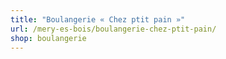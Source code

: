 ```yaml
---
title: "Boulangerie « Chez ptit pain »"
url: /mery-es-bois/boulangerie-chez-ptit-pain/
shop: boulangerie
---
```

